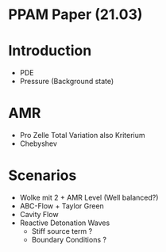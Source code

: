 # PPAM Paper (21.03)
# Introduction
* PDE
* Pressure (Background state)
# AMR
* Pro Zelle Total Variation also Kriterium
* Chebyshev
# Scenarios
* Wolke mit 2 + AMR Level (Well balanced?)
* ABC-Flow + Taylor Green
* Cavity Flow
* Reactive Detonation Waves
    * Stiff source term   ?
    * Boundary Conditions ? 
